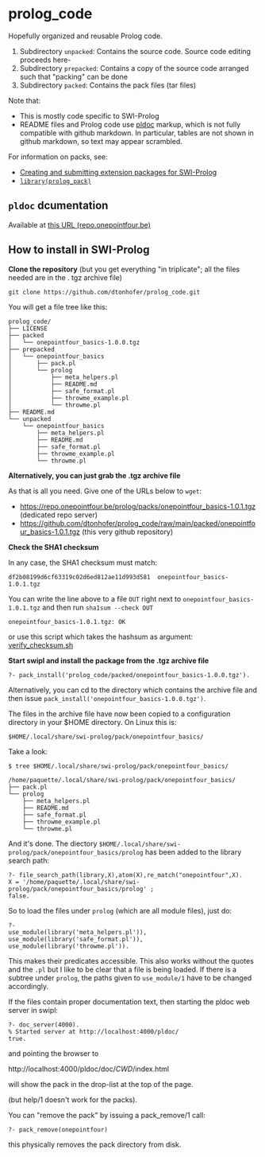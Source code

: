 # prolog_code

Hopefully organized and reusable Prolog code.

1. Subdirectory `unpacked`: Contains the source code. Source code editing proceeds here-
1. Subdirectory `prepacked`: Contains a copy of the source code arranged such that "packing" can be done
1. Subdirectory `packed`: Contains the pack files (tar files)

Note that:

- This is mostly code specific to SWI-Prolog
- README files and Prolog code use [pldoc](https://eu.swi-prolog.org/pldoc/doc_for?object=section%28%27packages/pldoc.html%27%29) 
  markup, which is not fully compatible with github markdown. In particular, tables are not shown in github markdown, 
  so text may appear scrambled.

For information on packs, see:

- [Creating and submitting extension packages for SWI-Prolog](https://eu.swi-prolog.org/howto/Pack.html)
- [`library(prolog_pack)`](https://eu.swi-prolog.org/pldoc/man?section=prologpack)

## `pldoc` dcumentation

Available at [this URL (repo.onepointfour.be)](https://repo.onepointfour.be/pldoc/doc/_CWD_/.local/share/swi-prolog/pack/onepointfour_basics/prolog/index.html)

## How to install in SWI-Prolog

**Clone the repository** (but you get everything "in triplicate"; all the files needed are in the . tgz archive file)

```
git clone https://github.com/dtonhofer/prolog_code.git
```

You will get a file tree like this:

```
prolog_code/
├── LICENSE
├── packed
│   └── onepointfour_basics-1.0.0.tgz
├── prepacked
│   └── onepointfour_basics
│       ├── pack.pl
│       └── prolog
│           ├── meta_helpers.pl
│           ├── README.md
│           ├── safe_format.pl
│           ├── throwme_example.pl
│           └── throwme.pl
├── README.md
└── unpacked
    └── onepointfour_basics
        ├── meta_helpers.pl
        ├── README.md
        ├── safe_format.pl
        ├── throwme_example.pl
        └── throwme.pl
```

**Alternatively, you can just grab the .tgz archive file**

As that is all you need. Give one of the URLs below to `wget`:

- https://repo.onepointfour.be/prolog/packs/onepointfour_basics-1.0.1.tgz  (dedicated repo server)
- https://github.com/dtonhofer/prolog_code/raw/main/packed/onepointfour_basics-1.0.1.tgz (this very github repository)

**Check the SHA1 checksum**

In any case, the SHA1 checksum must match:

```
df2b08199d6cf63319c02d6ed812ae11d993d581  onepointfour_basics-1.0.1.tgz
```

You can write the line above to a file `OUT` right next to `onepointfour_basics-1.0.1.tgz`
and then run `sha1sum --check OUT`

```
onepointfour_basics-1.0.1.tgz: OK
```

or use this script which takes the hashsum as argument: [verify_checksum.sh](https://github.com/dtonhofer/muh_linux_tomfoolery/blob/master/verify_checksum.sh)

**Start swipl and install the package from the .tgz archive file**

```
?- pack_install('prolog_code/packed/onepointfour_basics-1.0.0.tgz').
```

Alternatively, you can cd to the directory which contains the archive file and then issue `pack_install('onepointfour_basics-1.0.0.tgz')`.

The files in the archive file have now been copied to a configuration directory in your $HOME directory. On Linux this is:

```
$HOME/.local/share/swi-prolog/pack/onepointfour_basics/
```

Take a look:

```
$ tree $HOME/.local/share/swi-prolog/pack/onepointfour_basics/

/home/paquette/.local/share/swi-prolog/pack/onepointfour_basics/
├── pack.pl
└── prolog
    ├── meta_helpers.pl
    ├── README.md
    ├── safe_format.pl
    ├── throwme_example.pl
    └── throwme.pl
```

And it's done. The diectory `$HOME/.local/share/swi-prolog/pack/onepointfour_basics/prolog` has been added to the library search path:

```
?- file_search_path(library,X),atom(X),re_match("onepointfour",X).
X = '/home/paquette/.local/share/swi-prolog/pack/onepointfour_basics/prolog' ;
false.
```

So to load the files under `prolog` (which are all module files), just do:

```
?- 
use_module(library('meta_helpers.pl')),
use_module(library('safe_format.pl')),
use_module(library('throwme.pl')).
```

This makes their predicates accessible. This also works without the quotes and
the `.pl` but I like to be clear that a file is being loaded. 
If there is a subtree under `prolog`, the paths given to `use_module/1` have to be changed accordingly.

If the files contain proper documentation text, then starting the pldoc web server in swipl:

```
?- doc_server(4000).
% Started server at http://localhost:4000/pldoc/
true.
```

and pointing the browser to 

http://localhost:4000/pldoc/doc/_CWD_/index.html

will show the pack in the drop-list at the top of the page.

(but help/1 doesn't work for the packs).

You can "remove the pack" by issuing a pack_remove/1 call:

```
?- pack_remove(onepointfour)
```

this physically removes the pack directory from disk.
